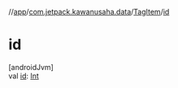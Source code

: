 //[app](../../../index.md)/[com.jetpack.kawanusaha.data](../index.md)/[TagItem](index.md)/[id](id.md)

# id

[androidJvm]\
val [id](id.md): [Int](https://kotlinlang.org/api/latest/jvm/stdlib/kotlin/-int/index.html)
